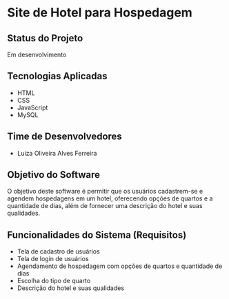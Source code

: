 # Site de Hotel para Hospedagem

## Status do Projeto
Em desenvolvimento

## Tecnologias Aplicadas
- HTML
- CSS
- JavaScript
- MySQL

## Time de Desenvolvedores
- Luiza Oliveira Alves Ferreira


## Objetivo do Software
O objetivo deste software é permitir que os usuários cadastrem-se e agendem hospedagens em um hotel, oferecendo opções de quartos e a quantidade de dias, além de fornecer uma descrição do hotel e suas qualidades.

## Funcionalidades do Sistema (Requisitos)
- Tela de cadastro de usuários
- Tela de login de usuários
- Agendamento de hospedagem com opções de quartos e quantidade de dias
- Escolha do tipo de quarto
- Descrição do hotel e suas qualidades
